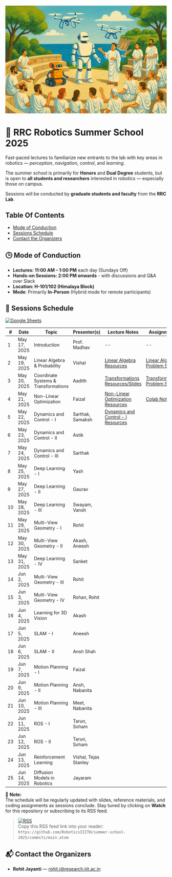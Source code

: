 <p align="center">
  <img src="assets/rrc-ss-25-banner.png" alt="RRC Summer School 2025 Banner" width="600"/>
</p>

# 🦾 RRC Robotics Summer School 2025

Fast-paced lectures to familiarize new entrants to the lab with key areas in robotics — _perception_, _navigation_, _control_, and _learning_.

The summer school is primarily for **Honors** and **Dual Degree** students, but is open to **all students and researchers** interested in robotics — especially those on campus.

Sessions will be conducted by **graduate students and faculty** from the **RRC Lab**.


## Table Of Contents
* [Mode of Conduction](#🕒-mode-of-conduction)
* [Sessions Schedule](#📅-sessions-schedule)
* [Contact the Organizers](#📬-contact-the-organizers)

## 🕒 Mode of Conduction
- **Lectures: 11:00 AM – 1:00 PM** each day (Sundays Off) 
- **Hands-on Sessions: 2:00 PM onwards** - with discussions and Q&A over Slack
- **Location: H-101/102 (Himalaya Block)** 
- **Mode**: Primarily **In-Person** (Hybrid mode for remote participants)


## 📅 Sessions Schedule
[![Google Sheets](https://img.shields.io/badge/View%20Detailed%20Schedule-Google%20Sheets-34A853?logo=google-sheets&logoColor=white&style=flat-square)](https://docs.google.com/spreadsheets/d/1qjU-zWitD6S8JJlbWS90PVDoHJdfmojjqB4BuxkT4w8/edit?usp=sharing)

| #  | Date         | Topic                             | Presenter(s)                       | Lecture Notes | Assignments |
|----|--------------|-----------------------------------|------------------------------------|---------------|-------------|
| 1  | May 17, 2025 | Introduction                      | Prof. Madhav                       | --            | --         |
| 2  | May 19, 2025 | Linear Algebra & Probability | Vishal |[Linear Algebra Resources](lectures/02-linear-algebra-probability/README.md) | [Linear Algebra Problem Set](lectures/02-linear-algebra-probability/lec-02-linear-algebra-problems.pdf) |           |            |           |
| 3  | May 20, 2025 | Coordinate Systems & Transformations | Aadith | [Transformations Resources/Slides](lectures/03-coord-systems-transformations/README.md) | [Transformations Problem Set](lectures/03-coord-systems-transformations/lec-03-transforms-assignment.pdf) | [Lecture Slides](lectures/03-coord-systems-transformations/lec-03-transforms-slides.pdf) |
| 4  | May 21, 2025 | Non-Linear Optimization           | Faizal                             | [Non-Linear Optimization Resources](lectures/04-non-linear-optimization/README.md)              |    [Colab Notebook](https://colab.research.google.com/drive/1KoL1K9w3FtYSm9gJYajri4OdVuCEhC7x?usp=sharing)         |
| 5  | May 22, 2025 | Dynamics and Control - I          | Sarthak, Samaksh            |      [Dynamics and Control - I Resources](lectures/05-dynamics-control-1/README.md)         |             |
| 6  | May 23, 2025 | Dynamics and Control - II         | Astik           |               |             |
| 7  | May 24, 2025 | Dynamics and Control - III        | Sarthak           |               |             |
| 8  | May 25, 2025 | Deep Learning - I                 | Yash                               |               |             |
| 9  | May 27, 2025 | Deep Learning - II                | Gaurav                             |               |             |
| 10 | May 28, 2025 | Deep Learning - III               | Swayam, Vansh                      |               |             |
| 11 | May 29, 2025 | Multi-View Geometry - I           | Rohit                              |               |             |
| 12 | May 30, 2025 | Multi-View Geometry - II          | Akash, Aneesh                      |               |             |
| 13 | May 31, 2025 | Deep Learning - IV                | Sanket                             |               |             |
| 14 | Jun 2, 2025  | Multi-View Geometry - III         | Rohit                              |               |             |
| 15 | Jun 3, 2025  | Multi-View Geometry - IV          | Rohan, Rohit                       |               |             |
| 16 | Jun 4, 2025  | Learning for 3D Vision            | Akash                              |               |             |
| 17 | Jun 5, 2025  | SLAM - I                          | Aneesh                             |               |             |
| 18 | Jun 6, 2025  | SLAM - II                         | Ansh Shah                          |               |             |
| 19 | Jun 7, 2025  | Motion Planning - I               | Faizal                             |               |             |
| 20 | Jun 9, 2025  | Motion Planning - II              | Ansh, Nabanita                     |               |             |
| 21 | Jun 10, 2025 | Motion Planning - III             | Meet, Nabanita                     |               |             |
| 22 | Jun 11, 2025 | ROS - I                           | Tarun, Soham                       |               |             |
| 23 | Jun 12, 2025 | ROS - II                          | Tarun, Soham                       |               |             |
| 24 | Jun 13, 2025 | Reinforcement Learning            | Vishal, Tejas Stanley              |               |             |
| 25 | Jun 14, 2025 | Diffusion Models in Robotics            | Jayaram              |               |             |

📌 **Note:**  
The schedule will be regularly updated with slides, reference materials, and coding assignments as sessions conclude. Stay tuned by clicking on **Watch** for this repository or subscribing to its RSS feed.

> [![RSS](https://img.shields.io/badge/RSS-feed-orange?logo=rss&style=flat-square)](#)  
> Copy this RSS feed link into your reader:  
> `https://github.com/RoboticsIIITH/summer-school-2025/commits/main.atom`


## 📬 Contact the Organizers
- **Rohit Jayanti** — [rohit.j@research.iiit.ac.in](mailto:rohit.j@research.iiit.ac.in)